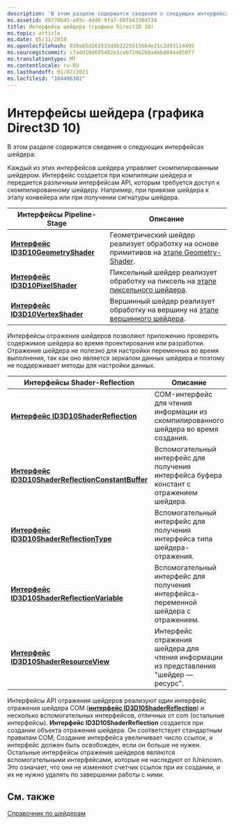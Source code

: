 ```yaml
---
description: 'В этом разделе содержатся сведения о следующих интерфейсах шейдера:'
ms.assetid: d8770b45-a05c-4dd8-9fa7-08fb4330d734
title: Интерфейсы шейдера (графика Direct3D 10)
ms.topic: article
ms.date: 05/31/2018
ms.openlocfilehash: 838a65d263533d0b2225515664e21c2d93114495
ms.sourcegitcommit: c7add10d695482e1ceb72d62b8a4ebd84ea050f7
ms.translationtype: MT
ms.contentlocale: ru-RU
ms.lasthandoff: 01/07/2021
ms.locfileid: "104496302"
---
```

# <a name="shader-interfaces-direct3d-10-graphics"></a>Интерфейсы шейдера (графика Direct3D 10)

В этом разделе содержатся сведения о следующих интерфейсах шейдера:

Каждый из этих интерфейсов шейдера управляет скомпилированным шейдером. Интерфейс создается при компиляции шейдера и передается различным интерфейсам API, которым требуется доступ к скомпилированному шейдеру. Например, при привязке шейдера к этапу конвейера или при получении сигнатуры шейдера.



| Интерфейсы Pipeline-Stage                                      | Описание                                                                                                                                 |
|----------------------------------------------------------------|---------------------------------------------------------------------------------------------------------------------------------------------|
| [**Интерфейс ID3D10GeometryShader**](/windows/win32/api/d3d10/nn-d3d10-id3d10geometryshader) | Геометрический шейдер реализует обработку на основе примитивов на [этапе Geometry-Shader](d3d10-graphics-programming-guide-pipeline-stages.md). |
| [**Интерфейс ID3D10PixelShader**](/windows/win32/api/d3d10/nn-d3d10-id3d10pixelshader)       | Пиксельный шейдер реализует обработку на пиксель на [этапе пиксельного шейдера](d3d10-graphics-programming-guide-pipeline-stages.md).           |
| [**Интерфейс ID3D10VertexShader**](/windows/win32/api/d3d10/nn-d3d10-id3d10vertexshader)     | Вершинный шейдер реализует обработку на вершину на [этапе вершинного шейдера](d3d10-graphics-programming-guide-pipeline-stages.md).        |



 

Интерфейсы отражения шейдеров позволяют приложению проверять содержимое шейдера во время проектирования или разработки. Отражение шейдера не полезно для настройки переменных во время выполнения, так как оно является зеркалом данных шейдера и поэтому не поддерживает методы для настройки данных.



| Интерфейсы Shader-Reflection                                                                   | Описание                                                                        |
|------------------------------------------------------------------------------------------------|------------------------------------------------------------------------------------|
| [**Интерфейс ID3D10ShaderReflection**](/windows/desktop/api/D3D10Shader/nn-d3d10shader-id3d10shaderreflection)                             | COM-интерфейс для чтения информации из скомпилированного шейдера во время создания.     |
| [**Интерфейс ID3D10ShaderReflectionConstantBuffer**](/windows/desktop/api/D3D10Shader/nn-d3d10shader-id3d10shaderreflectionconstantbuffer) | Вспомогательный интерфейс для получения интерфейса буфера констант с отражением шейдера.      |
| [**Интерфейс ID3D10ShaderReflectionType**](/windows/desktop/api/D3D10Shader/nn-d3d10shader-id3d10shaderreflectiontype)                     | Вспомогательный интерфейс для получения интерфейса типа шейдера-отражения.                 |
| [**Интерфейс ID3D10ShaderReflectionVariable**](/windows/desktop/api/D3D10Shader/nn-d3d10shader-id3d10shaderreflectionvariable)             | Вспомогательный интерфейс для получения интерфейса-переменной шейдера с отражением.             |
| [**Интерфейс ID3D10ShaderResourceView**](/windows/desktop/api/d3d10/nn-d3d10-id3d10shaderresourceview)                         | Интерфейс отражения шейдера для чтения информации из представления "шейдер — ресурс". |



 

Интерфейсы API отражения шейдеров реализуют один интерфейс отражения шейдера COM ([**интерфейс ID3D10ShaderReflection**](/windows/desktop/api/D3D10Shader/nn-d3d10shader-id3d10shaderreflection)) и несколько вспомогательных интерфейсов, отличных от com (остальные интерфейсы). **Интерфейс ID3D10ShaderReflection** создается при создании объекта отражения шейдера. Он соответствует стандартным правилам COM; Создание интерфейса увеличивает число ссылок, и интерфейс должен быть освобожден, если он больше не нужен. Остальные интерфейсы отражения шейдеров являются вспомогательными интерфейсами, которые не наследуют от IUnknown. Это означает, что они не изменяют счетчик ссылок при их создании, и их не нужно удалять по завершении работы с ними.

## <a name="related-topics"></a>См. также

<dl> <dt>

[Справочник по шейдерам](d3d10-graphics-reference-d3d10-shader.md)
</dt> </dl>

 

 
